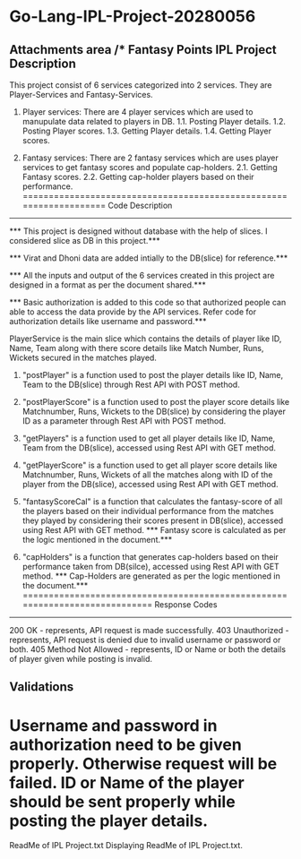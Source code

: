 # Go-Lang-IPL-Project-20280056

Attachments area
/*
Fantasy Points IPL Project Description
--------------------------------------
This project consist of 6 services categorized into 2 services. They are Player-Services and Fantasy-Services.
1. Player services:
   There are 4 player services which are used to manupulate data related to players in DB.
	1.1. Posting Player details.
	1.2. Posting Player scores.
	1.3. Getting Player details.
	1.4. Getting Player scores.

2. Fantasy services:
   There are 2 fantasy services which are uses player services to get fantasy scores and populate cap-holders.
	2.1. Getting Fantasy scores.
	2.2. Getting cap-holder players based on their performance.
===================================================================
Code Description
----------------
*** This project is designed without database with the help of slices. I considered slice as DB in this project.***

*** Virat and Dhoni data are added intially to the DB(slice) for reference.***

*** All the inputs and output of the 6 services created in this project are designed in a format as per the document shared.***

*** Basic authorization is added to this code so that authorized people can able to access the data provide by the API services. Refer code for authorization details like username and password.***

PlayerService is the main slice which contains the details of player like ID, Name, Team along with there score details like Match Number, Runs, Wickets secured in the matches played.

1. "postPlayer" is a function used to post the player details like ID, Name, Team to the DB(slice) through Rest API with POST method.

2. "postPlayerScore" is a function used to post the player score details like Matchnumber, Runs, Wickets to the DB(slice) by considering the player ID as a parameter through Rest API with POST method.

3. "getPlayers" is a function used to get all player details like ID, Name, Team from the DB(slice), accessed using Rest API with GET method.

4. "getPlayerScore" is a function used to get all player score details like Matchnumber, Runs, Wickets of all the matches along with ID of the player from the DB(slice), accessed using Rest API with GET method.

5. "fantasyScoreCal" is a function that calculates the fantasy-score of all the players based on their individual performance from the matches they played by considering their scores present in DB(slice), accessed using Rest API with GET method.
*** Fantasy score is calculated as per the logic mentioned in the document.***

6. "capHolders" is a function that generates cap-holders based on their performance taken from DB(silce), accessed using Rest API with GET method.
*** Cap-Holders are generated as per the logic mentioned in the document.***
============================================================================
Response Codes
--------------
200 OK 			- represents, API request is made successfully.
403 Unauthorized 	- represents, API request is denied due to invalid username or password or both.
405 Method Not Allowed 	- represents, ID or Name or both the details of player given while posting is invalid.

Validations
-----------
Username and password in authorization need to be given properly. Otherwise request will be failed.
ID or Name of the player should be sent properly while posting the player details. 
==============================================================================================================
ReadMe of IPL Project.txt
Displaying ReadMe of IPL Project.txt.
